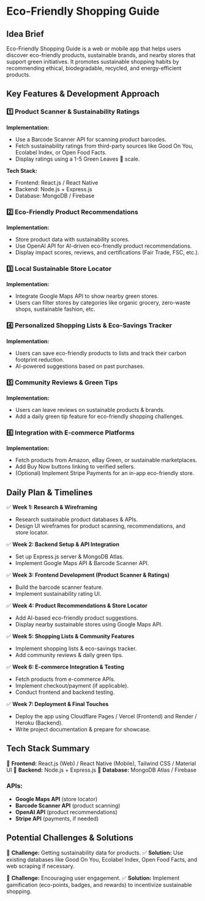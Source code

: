 # Eco-Friendly Shopping Guide

## Idea Brief
Eco-Friendly Shopping Guide is a web or mobile app that helps users discover eco-friendly products, sustainable brands, and nearby stores that support green initiatives. It promotes sustainable shopping habits by recommending ethical, biodegradable, recycled, and energy-efficient products.

## Key Features & Development Approach

### 1️⃣ Product Scanner & Sustainability Ratings
**Implementation:**
- Use a Barcode Scanner API for scanning product barcodes.
- Fetch sustainability ratings from third-party sources like Good On You, Ecolabel Index, or Open Food Facts.
- Display ratings using a 1-5 Green Leaves 🌿 scale.

**Tech Stack:**
- Frontend: React.js / React Native
- Backend: Node.js + Express.js
- Database: MongoDB / Firebase

### 2️⃣ Eco-Friendly Product Recommendations
**Implementation:**
- Store product data with sustainability scores.
- Use OpenAI API for AI-driven eco-friendly product recommendations.
- Display impact scores, reviews, and certifications (Fair Trade, FSC, etc.).

### 3️⃣ Local Sustainable Store Locator
**Implementation:**
- Integrate Google Maps API to show nearby green stores.
- Users can filter stores by categories like organic grocery, zero-waste shops, sustainable fashion, etc.

### 4️⃣ Personalized Shopping Lists & Eco-Savings Tracker
**Implementation:**
- Users can save eco-friendly products to lists and track their carbon footprint reduction.
- AI-powered suggestions based on past purchases.

### 5️⃣ Community Reviews & Green Tips
**Implementation:**
- Users can leave reviews on sustainable products & brands.
- Add a daily green tip feature for eco-friendly shopping challenges.

### 6️⃣ Integration with E-commerce Platforms
**Implementation:**
- Fetch products from Amazon, eBay Green, or sustainable marketplaces.
- Add Buy Now buttons linking to verified sellers.
- (Optional) Implement Stripe Payments for an in-app eco-friendly store.

## Daily Plan & Timelines
✅ **Week 1: Research & Wireframing**
- Research sustainable product databases & APIs.
- Design UI wireframes for product scanning, recommendations, and store locator.

✅ **Week 2: Backend Setup & API Integration**
- Set up Express.js server & MongoDB Atlas.
- Implement Google Maps API & Barcode Scanner API.

✅ **Week 3: Frontend Development (Product Scanner & Ratings)**
- Build the barcode scanner feature.
- Implement sustainability rating UI.

✅ **Week 4: Product Recommendations & Store Locator**
- Add AI-based eco-friendly product suggestions.
- Display nearby sustainable stores using Google Maps API.

✅ **Week 5: Shopping Lists & Community Features**
- Implement shopping lists & eco-savings tracker.
- Add community reviews & daily green tips.

✅ **Week 6: E-commerce Integration & Testing**
- Fetch products from e-commerce APIs.
- Implement checkout/payment (if applicable).
- Conduct frontend and backend testing.

✅ **Week 7: Deployment & Final Touches**
- Deploy the app using Cloudflare Pages / Vercel (Frontend) and Render / Heroku (Backend).
- Write project documentation & prepare for showcase.

## Tech Stack Summary
🔹 **Frontend:** React.js (Web) / React Native (Mobile), Tailwind CSS / Material UI
🔹 **Backend:** Node.js + Express.js
🔹 **Database:** MongoDB Atlas / Firebase

### APIs:
- **Google Maps API** (store locator)
- **Barcode Scanner API** (product scanning)
- **OpenAI API** (product recommendations)
- **Stripe API** (payments, if needed)

## Potential Challenges & Solutions
🚧 **Challenge:** Getting sustainability data for products.
✅ **Solution:** Use existing databases like Good On You, Ecolabel Index, Open Food Facts, and web scraping if necessary.

🚧 **Challenge:** Encouraging user engagement.
✅ **Solution:** Implement gamification (eco-points, badges, and rewards) to incentivize sustainable shopping.
